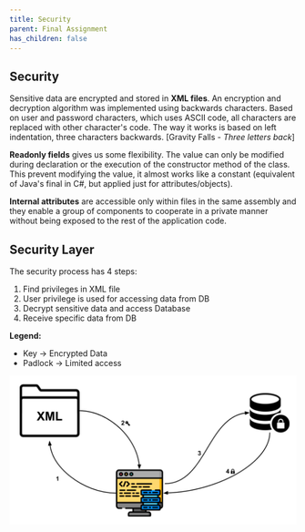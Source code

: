 ```yaml
---
title: Security
parent: Final Assignment
has_children: false
---
```


## Security
Sensitive data are encrypted and stored in **XML files**. An encryption and decryption algorithm was implemented using backwards characters. Based on user and password characters, which uses ASCII code, all characters are replaced with other character's code. The way it works is based on left indentation, three characters backwards. [Gravity Falls - _Three letters back_]

**Readonly fields** gives us some flexibility. The value can only be modified during declaration or the execution of the constructor method of the class. This prevent modifying the value, it almost works like a constant (equivalent of Java's final in C#, but applied just for attributes/objects).

**Internal attributes** are accessible only within files in the same assembly and they enable a group of components to cooperate in a private manner without being exposed to the rest of the application code.

## Security Layer
The security process has 4 steps:
1. Find privileges in XML file
2. User privilege is used for accessing data from DB
3. Decrypt sensitive data and access Database
4. Receive specific data from DB

**Legend:**
* Key -> Encrypted Data
* Padlock -> Limited access

![Security Layer](../images/final-assignment/SecurityLayer.png)
